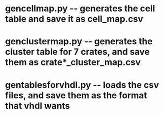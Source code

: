 # gencellmap.py -- generates the cell table and save it as cell_map.csv
# genclustermap.py -- generates the cluster table for 7 crates, and save them as crate*_cluster_map.csv
# gentablesforvhdl.py -- loads the csv files, and save them as the format that vhdl wants
